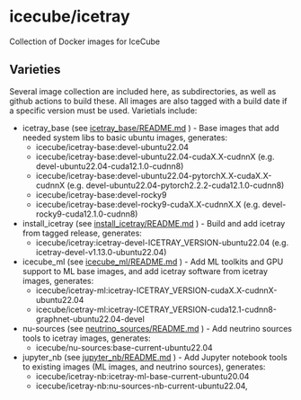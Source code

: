 icecube/icetray
===============

Collection of Docker images for IceCube

Varieties
---------
Several image collection are included here, as subdirectories, as well as github actions to build these.   All images are also tagged with a build date if a specific version must be used. Varietials include:

* icetray_base (see [icetray_base/README.md](/icetray_base/README.md) ) - Base images that add needed system libs to basic ubuntu images, generates:
  * icecube/icetray-base:devel-ubuntu22.04
  * icecube/icetray-base:devel-ubuntu22.04-cudaX.X-cudnnX (e.g. devel-ubuntu22.04-cuda12.1.0-cudnn8)
  * icecube/icetray-base:devel-ubuntu22.04-pytorchX.X-cudaX.X-cudnnX (e.g. devel-ubuntu22.04-pytorch2.2.2-cuda12.1.0-cudnn8)
  * icecube/icetray-base:devel-rocky9
  * icecube/icetray-base:devel-rocky9-cudaX.X-cudnnX.X (e.g. devel-rocky9-cuda12.1.0-cudnn8)
* install_icetray (see [install_icetray/README.md](/install_icetray/README.md) ) - Build and add icetray from tagged release, generates:
  * icecube/icetray:icetray-devel-ICETRAY_VERSION-ubuntu22.04 (e.g. icetray-devel-v1.13.0-ubuntu22.04)
* icecube_ml (see [icecube_ml/README.md](/icecube_ml/README.md) ) - Add ML toolkits and GPU support to ML base images, and add icetray software from icetray images, generates:
  * icecube/icetray-ml:icetray-ICETRAY_VERSION-cudaX.X-cudnnX-ubuntu22.04
  * icecube/icetray-ml:icetray-ICETRAY_VERSION-cuda12.1-cudnn8-graphnet-ubuntu22.04-devel
* nu-sources (see [neutrino_sources/README.md](/neutrino_sources/README.md) ) - Add neutrino sources tools to icetray images, generates:
  * icecube/nu-sources:base-current-ubuntu22.04
* jupyter_nb (see [jupyter_nb/README.md](/jupyter_nb/README.md) ) - Add Jupyter notebook tools to existing images (ML images, and neutrino sources), generates:
  * icecube/icetray-nb:icetray-ml-base-current-ubuntu20.04
  * icecube/icetray-nb:nu-sources-nb-current-ubuntu22.04,

